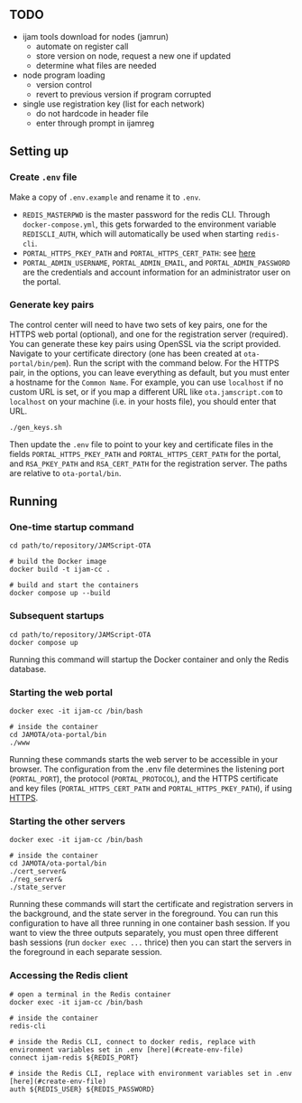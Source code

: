 ## TODO
* ijam tools download for nodes (jamrun)
    * automate on register call
    * store version on node, request a new one if updated
    * determine what files are needed
* node program loading
    * version control
    * revert to previous version if program corrupted
* single use registration key (list for each network)
    * do not hardcode in header file
    * enter through prompt in ijamreg

## Setting up
### Create `.env` file
Make a copy of `.env.example` and rename it to `.env`.

* `REDIS_MASTERPWD` is the master password for the redis CLI. Through `docker-compose.yml`, this gets forwarded to the environment variable `REDISCLI_AUTH`, which will automatically be used when starting `redis-cli`.
* `PORTAL_HTTPS_PKEY_PATH` and `PORTAL_HTTPS_CERT_PATH`: see [here](#optional-generate-a-certificate-if-using-https)
* `PORTAL_ADMIN_USERNAME`, `PORTAL_ADMIN_EMAIL`, and `PORTAL_ADMIN_PASSWORD` are the credentials and account information for an administrator user on the portal.

### Generate key pairs
The control center will need to have two sets of key pairs, one for the HTTPS web portal (optional), and one for the registration server (required). You can generate these key pairs using OpenSSL via the script provided. Navigate to your certificate directory (one has been created at `ota-portal/bin/pem`). Run the script with the command below. For the HTTPS pair, in the options, you can leave everything as default, but you must enter a hostname for the `Common Name`. For example, you can use `localhost` if no custom URL is set, or if you map a different URL like `ota.jamscript.com` to `localhost` on your machine (i.e. in your hosts file), you should enter that URL.

```
./gen_keys.sh
```

Then update the `.env` file to point to your key and certificate files in the fields `PORTAL_HTTPS_PKEY_PATH` and `PORTAL_HTTPS_CERT_PATH` for the portal, and `RSA_PKEY_PATH` and `RSA_CERT_PATH` for the registration server. The paths are relative to `ota-portal/bin`.

## Running
### One-time startup command
```
cd path/to/repository/JAMScript-OTA

# build the Docker image
docker build -t ijam-cc .

# build and start the containers
docker compose up --build
```

### Subsequent startups
```
cd path/to/repository/JAMScript-OTA
docker compose up
```
Running this command will startup the Docker container and only the Redis database.

### Starting the web portal
```
docker exec -it ijam-cc /bin/bash

# inside the container
cd JAMOTA/ota-portal/bin
./www
```
Running these commands starts the web server to be accessible in your browser. The configuration from the .env file determines the listening port (`PORTAL_PORT`), the protocol (`PORTAL_PROTOCOL`), and the HTTPS certificate and key files (`PORTAL_HTTPS_CERT_PATH` and `PORTAL_HTTPS_PKEY_PATH`), if using [HTTPS](#optional-generate-a-certificate-if-using-https).

### Starting the other servers
```
docker exec -it ijam-cc /bin/bash

# inside the container
cd JAMOTA/ota-portal/bin
./cert_server&
./reg_server&
./state_server
```
Running these commands will start the certificate and registration servers in the background, and the state server in the foreground. You can run this configuration to have all three running in one container bash session. If you want to view the three outputs separately, you must open three different bash sessions (run `docker exec ...` thrice) then you can start the servers in the foreground in each separate session.

### Accessing the Redis client
```
# open a terminal in the Redis container
docker exec -it ijam-cc /bin/bash

# inside the container
redis-cli

# inside the Redis CLI, connect to docker redis, replace with environment variables set in .env [here](#create-env-file)
connect ijam-redis ${REDIS_PORT}

# inside the Redis CLI, replace with environment variables set in .env [here](#create-env-file)
auth ${REDIS_USER} ${REDIS_PASSWORD}
```
